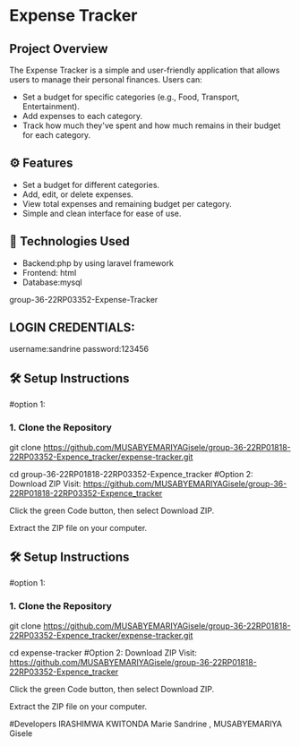 # Expense Tracker

##  Project Overview

The Expense Tracker is a simple and user-friendly application that allows users to manage their personal finances. Users can:
- Set a budget for specific categories (e.g., Food, Transport, Entertainment).
- Add expenses to each category.
- Track how much they've spent and how much remains in their budget for each category.

## ⚙️ Features
- Set a budget for different categories.
- Add, edit, or delete expenses.
- View total expenses and remaining budget per category.
- Simple and clean interface for ease of use.

## 🚀 Technologies Used

- Backend:php by using laravel framework
- Frontend: html
- Database:mysql

 group-36-22RP03352-Expense-Tracker
## LOGIN CREDENTIALS:

username:sandrine
password:123456

## 🛠️ Setup Instructions

#option 1:
### 1. Clone the Repository
git clone https://github.com/MUSABYEMARIYAGisele/group-36-22RP01818-22RP03352-Expence_tracker/expense-tracker.git

cd group-36-22RP01818-22RP03352-Expence_tracker
#Option 2: Download ZIP
Visit: https://github.com/MUSABYEMARIYAGisele/group-36-22RP01818-22RP03352-Expence_tracker

Click the green Code button, then select Download ZIP.

Extract the ZIP file on your computer.

## 🛠️ Setup Instructions

#option 1:
### 1. Clone the Repository
git clone https://github.com/MUSABYEMARIYAGisele/group-36-22RP01818-22RP03352-Expence_tracker/expense-tracker.git

cd expense-tracker
#Option 2: Download ZIP
Visit: https://github.com/MUSABYEMARIYAGisele/group-36-22RP01818-22RP03352-Expence_tracker

Click the green Code button, then select Download ZIP.

Extract the ZIP file on your computer.


#Developers
IRASHIMWA KWITONDA Marie Sandrine ,
MUSABYEMARIYA Gisele
